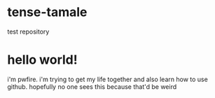 # tense-tamale
test repository

# hello world!

i'm pwfire. i'm trying to get my life together and also learn how to use github. hopefully no one sees this because that'd be weird